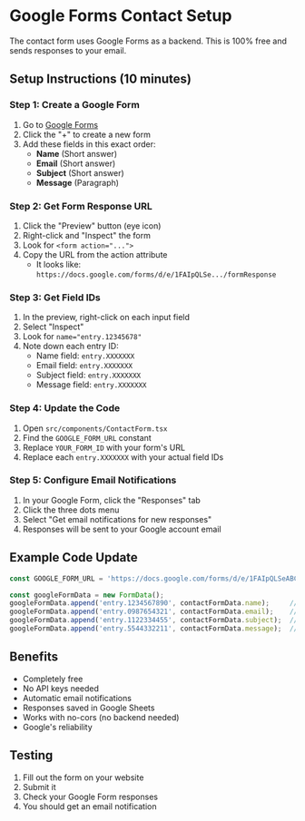 # Google Forms Contact Setup

The contact form uses Google Forms as a backend. This is 100% free and sends responses to your email.

## Setup Instructions (10 minutes)

### Step 1: Create a Google Form
1. Go to [Google Forms](https://forms.google.com)
2. Click the "+" to create a new form
3. Add these fields in this exact order:
   - **Name** (Short answer)
   - **Email** (Short answer)
   - **Subject** (Short answer)
   - **Message** (Paragraph)

### Step 2: Get Form Response URL
1. Click the "Preview" button (eye icon)
2. Right-click and "Inspect" the form
3. Look for `<form action="...">`
4. Copy the URL from the action attribute
   - It looks like: `https://docs.google.com/forms/d/e/1FAIpQLSe.../formResponse`

### Step 3: Get Field IDs
1. In the preview, right-click on each input field
2. Select "Inspect"
3. Look for `name="entry.12345678"`
4. Note down each entry ID:
   - Name field: `entry.XXXXXXX`
   - Email field: `entry.XXXXXXX`
   - Subject field: `entry.XXXXXXX`
   - Message field: `entry.XXXXXXX`

### Step 4: Update the Code
1. Open `src/components/ContactForm.tsx`
2. Find the `GOOGLE_FORM_URL` constant
3. Replace `YOUR_FORM_ID` with your form's URL
4. Replace each `entry.XXXXXXX` with your actual field IDs

### Step 5: Configure Email Notifications
1. In your Google Form, click the "Responses" tab
2. Click the three dots menu
3. Select "Get email notifications for new responses"
4. Responses will be sent to your Google account email

## Example Code Update
```javascript
const GOOGLE_FORM_URL = 'https://docs.google.com/forms/d/e/1FAIpQLSeABC123.../formResponse';

const googleFormData = new FormData();
googleFormData.append('entry.1234567890', contactFormData.name);     // Name field
googleFormData.append('entry.0987654321', contactFormData.email);    // Email field
googleFormData.append('entry.1122334455', contactFormData.subject);  // Subject field
googleFormData.append('entry.5544332211', contactFormData.message);  // Message field
```

## Benefits
- Completely free
- No API keys needed
- Automatic email notifications
- Responses saved in Google Sheets
- Works with no-cors (no backend needed)
- Google's reliability

## Testing
1. Fill out the form on your website
2. Submit it
3. Check your Google Form responses
4. You should get an email notification